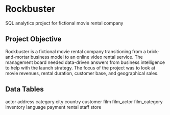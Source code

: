 # Rockbuster
SQL analytics project for fictional movie rental company

## Project Objective
Rockbuster is a fictional movie rental company transitioning from a brick-and-mortar business model to an online video rental service. The management board needed data-driven answers from business intelligence to help with the launch strategy. The focus of the project was to look at movie revenues, rental duration, customer base, and geographical sales. 

## Data Tables
actor
address
category
city
country
customer
film
film_actor
film_category
inventory
language
payment
rental
staff
store
